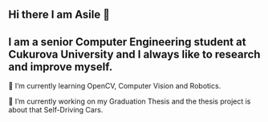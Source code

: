 
## Hi there I am Asile 👋


## I am a senior Computer Engineering student at Cukurova University and I always like to research and improve myself. 



 🌱 I’m currently learning OpenCV, Computer Vision and Robotics.



 🔭 I’m currently working on my Graduation Thesis and the thesis project is about that Self-Driving Cars. 


<!--
Here are some ideas to get you started:

- 🔭 I’m currently working on ...

- 👯 I’m looking to collaborate on ...
- 🤔 I’m looking for help with ...
- 💬 Ask me about ...
- 📫 How to reach me: ...
- 😄 Pronouns: ...
- ⚡ Fun fact: ...
--!>
